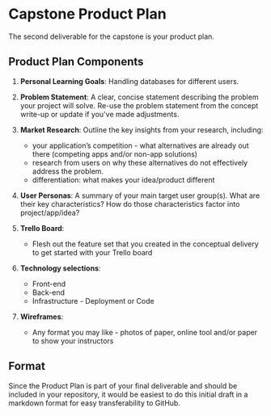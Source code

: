# Capstone Product Plan
The second deliverable for the capstone is your product plan.

## Product Plan Components
1. __Personal Learning Goals__: Handling databases for different users.

1. __Problem Statement__: A clear, concise statement describing the problem your project will solve. Re-use the problem statement from the concept write-up or update if you've made adjustments.

1. __Market Research__: Outline the key insights from your research, including:
    - your application’s competition - what alternatives are already out there (competing apps and/or non-app solutions)
    - research from users on why these alternatives do not effectively address the problem.
    - differentiation: what makes your idea/product different
  
1. __User Personas__: A summary of your main target user group(s). What are their key characteristics? How do those characteristics factor into project/app/idea?

1. __Trello Board__:
    - Flesh out the feature set that you created in the conceptual delivery to get started with your Trello board
  
1. __Technology selections__:
    - Front-end
    - Back-end
    - Infrastructure - Deployment or Code
  
1. __Wireframes__:
    - Any format you may like - photos of paper, online tool and/or paper to show your instructors

## Format
Since the Product Plan is part of your final deliverable and should be included in your repository, it would be easiest to do this initial draft in a markdown format for easy transferability to GitHub.
